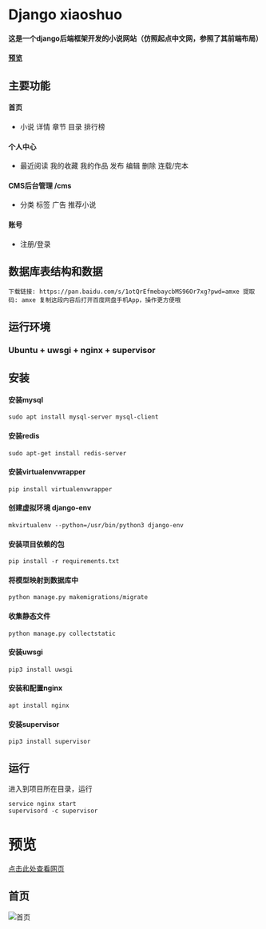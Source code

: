# Django xiaoshuo
#### 这是一个django后端框架开发的小说网站（仿照起点中文网，参照了其前端布局）
#### [预览](http://www.ykjzone.com:7000)
## 主要功能
#### 首页
+ 小说 详情 章节 目录 排行榜
#### 个人中心 
+ 最近阅读 我的收藏 我的作品 发布 编辑 删除 连载/完本
#### CMS后台管理 /cms
+ 分类 标签 广告 推荐小说
#### 账号
+ 注册/登录

## 数据库表结构和数据
    下载链接: https://pan.baidu.com/s/1otQrEfmebaycbMS96Or7xg?pwd=amxe 提取码: amxe 复制这段内容后打开百度网盘手机App，操作更方便哦

## 运行环境
### Ubuntu + uwsgi + nginx + supervisor
## 安装
#### 安装mysql
    sudo apt install mysql-server mysql-client
#### 安装redis
    sudo apt-get install redis-server
#### 安装virtualenvwrapper
    pip install virtualenvwrapper
#### 创建虚拟环境 django-env
    mkvirtualenv --python=/usr/bin/python3 django-env
#### 安装项目依赖的包
    pip install -r requirements.txt
#### 将模型映射到数据库中
    python manage.py makemigrations/migrate
#### 收集静态文件
    python manage.py collectstatic
#### 安装uwsgi
    pip3 install uwsgi
#### 安装和配置nginx
    apt install nginx
#### 安装supervisor
    pip3 install supervisor
## 运行
进入到项目所在目录，运行

    service nginx start
    supervisord -c supervisor
    
# 预览
[点击此处查看网页](http://www.ykjzone.com:7000)

## 首页
![首页](https://github.com/yankangjia/xiaoshuo/raw/master/preview/index.png)

